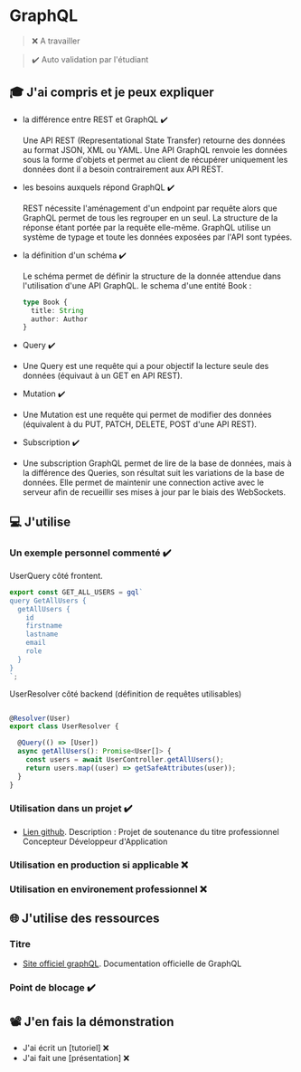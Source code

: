 # GraphQL

> ❌ A travailler

> ✔️ Auto validation par l'étudiant

## 🎓 J'ai compris et je peux expliquer

- la différence entre REST et GraphQL ✔️

  Une API REST (Representational State Transfer) retourne des données au format JSON, XML ou YAML.
  Une API GraphQL renvoie les données sous la forme d'objets et permet au client de récupérer uniquement les données dont il a besoin contrairement aux API REST.

- les besoins auxquels répond GraphQL ✔️

  REST nécessite l'aménagement d'un endpoint par requête alors que GraphQL permet de tous les regrouper en un seul. La structure de la réponse étant portée par la requête elle-même.
  GraphQL utilise un système de typage et toute les données exposées par l'API sont typées.

- la définition d'un schéma ✔️

  Le schéma permet de définir la structure de la donnée attendue dans l'utilisation d'une API GraphQL. le schema d'une entité Book :

  ```typescript
  type Book {
    title: String
    author: Author
  }
  ```

- Query ✔️
- 
  Une Query est une requête qui a pour objectif la lecture seule des données (équivaut à un GET en API REST).

- Mutation ✔️
- 
  Une Mutation est une requête qui permet de modifier des données (équivalent à du PUT, PATCH, DELETE, POST d'une API REST).

- Subscription ✔️
- 
  Une subscription GraphQL permet de lire de la base de données, mais à la différence des Queries, son résultat suit les variations de la base de données. 
  Elle permet de maintenir une connection active avec le serveur afin de recueillir ses mises à jour par le biais des WebSockets.

## 💻 J'utilise

### Un exemple personnel commenté ✔️

  UserQuery côté frontent.

  ```javascript
  export const GET_ALL_USERS = gql`
  query GetAllUsers {
    getAllUsers {
      id
      firstname
      lastname
      email
      role
    }
  }
  `;
  ```

  UserResolver côté backend (définition de requêtes utilisables)

  ```typescript

  @Resolver(User)
  export class UserResolver {
  
    @Query(() => [User])
    async getAllUsers(): Promise<User[]> {
      const users = await UserController.getAllUsers();
      return users.map((user) => getSafeAttributes(user));
    }
  }
  ```

### Utilisation dans un projet ✔️

- [Lien github](https://github.com/WildCodeSchool/2209-wns-adleman-mapado).
  Description : Projet de soutenance du titre professionnel Concepteur Développeur d'Application

### Utilisation en production si applicable ❌

### Utilisation en environement professionnel ❌

## 🌐 J'utilise des ressources

### Titre

- [Site officiel graphQL](https://graphql.org/learn/queries/).
  Documentation officielle de GraphQL

### Point de blocage ✔️

## 📽️ J'en fais la démonstration

- J'ai écrit un [tutoriel] ❌ ️
- J'ai fait une [présentation] ❌ 
